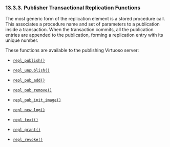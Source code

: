 <div>

<div>

<div>

<div>

### 13.3.3. Publisher Transactional Replication Functions

</div>

</div>

</div>

The most generic form of the replication element is a stored procedure
call. This associates a procedure name and set of parameters to a
publication inside a transaction. When the transaction commits, all the
publication entries are appended to the publication, forming a
replication entry with its unique number.

These functions are available to the publishing Virtuoso server:

<div>

- <a href="fn_repl_publish.html" class="link" title="REPL_PUBLISH"><code
  class="function">repl_publish()</code></a>

- <a href="fn_repl_unpublish.html" class="link"
  title="REPL_UNPUBLISH"><code
  class="function">repl_unpublish()</code></a>

- <a href="fn_repl_pub_add.html" class="link" title="REPL_PUB_ADD"><code
  class="function">repl_pub_add()</code></a>

- <a href="fn_repl_pub_remove.html" class="link"
  title="REPL_PUB_REMOVE"><code
  class="function">repl_pub_remove()</code></a>

- <a href="fn_repl_pub_init_image.html" class="link"
  title="REPL_PUB_INIT_IMAGE"><code
  class="function">repl_pub_init_image()</code></a>

- <a href="fn_repl_new_log.html" class="link" title="repl_new_log"><code
  class="function">repl_new_log()</code></a>

- <a href="fn_repl_text.html" class="link" title="repl_text"><code
  class="function">repl_text()</code></a>

- <a href="fn_repl_grant.html" class="link" title="REPL_GRANT"><code
  class="function">repl_grant()</code></a>

- <a href="fn_repl_revoke.html" class="link" title="REPL_REVOKE"><code
  class="function">repl_revoke()</code></a>

</div>

</div>

